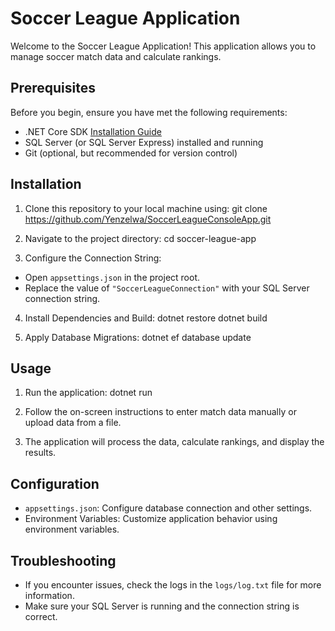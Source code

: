 # Soccer League Application

Welcome to the Soccer League Application! This application allows you to manage soccer match data and calculate rankings.

## Prerequisites

Before you begin, ensure you have met the following requirements:

- .NET Core SDK [Installation Guide](https://dotnet.microsoft.com/download)
- SQL Server (or SQL Server Express) installed and running
- Git (optional, but recommended for version control)

## Installation

1. Clone this repository to your local machine using:
git clone https://github.com/Yenzelwa/SoccerLeagueConsoleApp.git

2. Navigate to the project directory:
cd soccer-league-app

3. Configure the Connection String:
- Open `appsettings.json` in the project root.
- Replace the value of `"SoccerLeagueConnection"` with your SQL Server connection string.

4. Install Dependencies and Build:
dotnet restore
dotnet build

5. Apply Database Migrations:
dotnet ef database update


## Usage

1. Run the application:
dotnet run


2. Follow the on-screen instructions to enter match data manually or upload data from a file.

3. The application will process the data, calculate rankings, and display the results.

## Configuration

- `appsettings.json`: Configure database connection and other settings.
- Environment Variables: Customize application behavior using environment variables.

## Troubleshooting

- If you encounter issues, check the logs in the `logs/log.txt` file for more information.
- Make sure your SQL Server is running and the connection string is correct.




